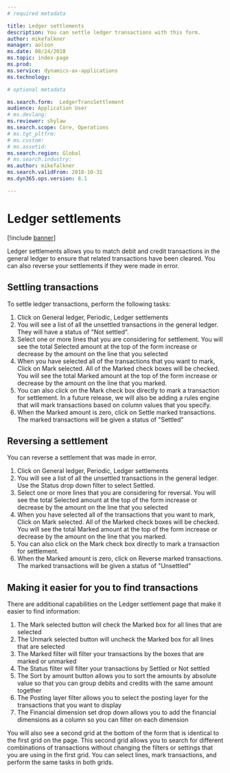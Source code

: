 ```yaml
---
# required metadata

title: Ledger settlements
description: You can settle ledger transactions with this form.
author: mikefalkner
manager: aolson
ms.date: 08/24/2018
ms.topic: index-page
ms.prod: 
ms.service: dynamics-ax-applications
ms.technology: 

# optional metadata

ms.search.form:  LedgerTransSettlement
audience: Application User
# ms.devlang: 
ms.reviewer: shylaw
ms.search.scope: Core, Operations
# ms.tgt_pltfrm: 
# ms.custom:
# ms.assetid:
ms.search.region: Global
# ms.search.industry: 
ms.author: mikefalkner
ms.search.validFrom: 2018-10-31
ms.dyn365.ops.version: 8.1

---
```


# Ledger settlements

[!include [banner](../includes/banner.md)]

Ledger settlements allows you to match debit and credit transactions in the general ledger to ensure that related transactions have been cleared. You can also reverse your settlements if they were made in error.

## Settling transactions

To settle ledger transactions, perform the following tasks:
1)  Click on General ledger, Periodic, Ledger settlements
2)  You will see a list of all the unsettled transactions in the general ledger. They will have a status of "Not settled".
3)  Select one or more lines that you are considering for settlement. You will see the total Selected amount at the top of the form increase or decrease by the amount on the line that you selected
4)  When you have selected all of the transactions that you want to mark, Click on Mark selected. All of the Marked check boxes will be checked. You will see the total Marked amount at the top of the form increase or decrease by the amount on the line that you marked.
5)  You can also click on the Mark check box directly to mark a transaction for settlement. In a future release, we will also be adding a rules engine that will mark transactions based on column values that you specify.  
6)  When the Marked amount is zero, click on Settle marked transactions. The marked transactions will be given a status of "Settled"

## Reversing a settlement

You can reverse a settlement that was made in error. 
1)  Click on General ledger, Periodic, Ledger settlements
2)  You will see a list of all the unsettled transactions in the general ledger. Use the Status drop down filter to select Settled.
3)  Select one or more lines that you are considering for reversal. You will see the total Selected amount at the top of the form increase or decrease by the amount on the line that you selected
4)  When you have selected all of the transactions that you want to mark, Click on Mark selected. All of the Marked check boxes will be checked. You will see the total Marked amount at the top of the form increase or decrease by the amount on the line that you marked.
5)  You can also click on the Mark check box directly to mark a transaction for settlement. 
6)  When the Marked amount is zero, click on Reverse marked transactions. The marked transactions will be given a status of "Unsettled"

## Making it easier for you to find transactions

There are additional capabilities on the Ledger settlement page that make it easier to find information:
1)  The Mark selected button will check the Marked box for all lines that are selected
2)  The Unmark selected button will uncheck the Marked box for all lines that are selected
3)  The Marked filter will filter your transactions by the boxes that are marked or unmarked
4)  The Status filter will filter your transactions by Settled or Not settled
5)  The Sort by amount button allows you to sort the amounts by absolute value so that you can group debits and credits with the same amount together
6)  The Posting layer filter allows you to select the posting layer for the transactions that you want to display
7)  The Financial dimension set drop down allows you to add the financial dimensions as a column so you can filter on each dimension

You will also see a second grid at the bottom of the form that is identical to the first grid on the page. This second grid allows you to search for different combinations of transactions without changing the filters or settings that you are using in the first grid. You can select lines, mark transactions, and perform the same tasks in both grids. 

